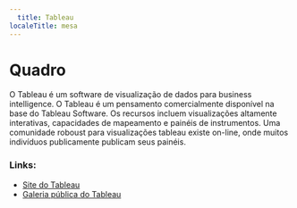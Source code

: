 ```yaml
---
  title: Tableau
localeTitle: mesa
---
```

# Quadro

O Tableau é um software de visualização de dados para business intelligence. O Tableau é um pensamento comercialmente disponível na base do Tableau Software. Os recursos incluem visualizações altamente interativas, capacidades de mapeamento e painéis de instrumentos. Uma comunidade roboust para visualizações tableau existe on-line, onde muitos indivíduos publicamente publicam seus painéis.

### Links:

*   [Site do Tableau](https://www.tableau.com)
*   [Galeria pública do Tableau](https://public.tableau.com/en-us/s/gallery)